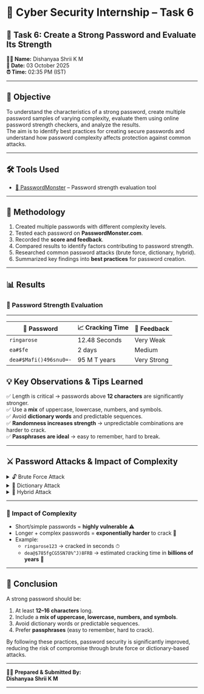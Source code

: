 # 🔐 Cyber Security Internship – Task 6  

## 📌 Task 6: Create a Strong Password and Evaluate Its Strength  

**👩‍💻 Name:** Dishanyaa Shrii K M  
**📅 Date:** 03 October 2025  
**⏰ Time:** 02:35 PM (IST)  

---

## 🎯 Objective  
To understand the characteristics of a strong password, create multiple password samples of varying complexity, evaluate them using online password strength checkers, and analyze the results.  
The aim is to identify best practices for creating secure passwords and understand how password complexity affects protection against common attacks.  

---

## 🛠 Tools Used  
- [🔗 PasswordMonster](https://passwordmonster.com) – Password strength evaluation tool  

---

## 📖 Methodology  

1. Created multiple passwords with different complexity levels.  
1. Tested each password on **PasswordMonster.com**.  
1. Recorded the **score and feedback**.  
1. Compared results to identify factors contributing to password strength.  
1. Researched common password attacks (brute force, dictionary, hybrid).  
1. Summarized key findings into **best practices** for password creation.  

---

## 📊 Results  

### 🔎 Password Strength Evaluation  
--------------------------------------------------
| 🔑 Password        | 📈 Cracking Time| 💬 Feedback |
|--------------------|-------------|-------------|
| `ringarose`         | 12.48 Seconds |  Very Weak  |
| `ea#$fe	`         |  2 days    	|  Medium  |
| `dea#$Mafi()496snu0=-`         |  95 M T years  |  Very Strong  |

## 💡 Key Observations & Tips Learned  

✅ Length is critical → passwords above **12 characters** are significantly stronger.  
✅ Use a **mix** of uppercase, lowercase, numbers, and symbols.  
✅ Avoid **dictionary words** and predictable sequences.  
✅ **Randomness increases strength** → unpredictable combinations are harder to crack.  
✅ **Passphrases are ideal** → easy to remember, hard to break.  

---

## ⚔️ Password Attacks & Impact of Complexity  

<details>
<summary>🔓 Brute Force Attack</summary>
Tries every possible combination. Weak passwords (like `ringarose123`) can be cracked within seconds.
</details>

<details>
<summary>📖 Dictionary Attack</summary>
Uses precompiled lists of common words. Any single dictionary word (like `Password`) is vulnerable.
</details>

<details>
<summary>🧪 Hybrid Attack</summary>
Combines dictionary + variations (e.g., `Password@123`). Easily defeats slightly modified common words.
</details>

---

### 📌 Impact of Complexity  
- Short/simple passwords = **highly vulnerable** ⚠️  
- Longer + complex passwords = **exponentially harder** to crack 🔐  
- Example:  
  - `ringarose123` → cracked in seconds ⏱  
  - `dea@$785fgCG5SN78%^J)8FRB` → estimated cracking time in **billions of years** 🌌  

---

## 🏁 Conclusion  

A strong password should be:  

1. At least **12–16 characters** long.  
1. Include a **mix of uppercase, lowercase, numbers, and symbols**.  
1. Avoid dictionary words or predictable sequences.  
1. Prefer **passphrases** (easy to remember, hard to crack).  

By following these practices, password security is significantly improved, reducing the risk of compromise through brute force or dictionary-based attacks.  

---

👨‍🎓 **Prepared & Submitted By:**  
**Dishanyaa Shrii K M**  

---
